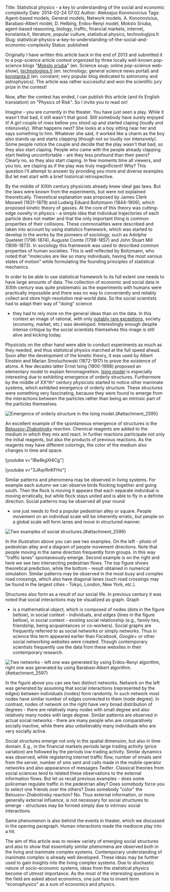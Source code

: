 Title: Statistical physics - a key to understanding of the social and economic complexity
Date: 2014-02-24 07:02
Author: Aleksejus Kononovicius
Tags: Agent-based models, General models, Network models, A. Kononovicius, Barabasi-Albert model, D. Helbing, Erdos-Renyi model, Mokslo Sriuba, agent-based reasoning, biology, traffic, financial markets, internet, konstanta.lt, literature, popular culture, statistical physics, technologijos.lt
Slug: statistical-physics-a-key-to-understanding-of-the-social-and-economic-complexity
Status: published

Originally I have written
this article back in the end of 2013 and submitted it to a pop-science
article contest organized by three locally well-known pop-science blogs
"[Mokslo sriuba](http://www.mokslosriuba.lt)" (en. Science soup; online
pop-science web-show), [technologijos.lt](http://www.technologijos.lt/)
(en. technology; general science news portal) and
[konstanta.lt](http://www.konstanta.lt) (en. constant; very popular blog
dedicated to astronomy and astrophysics). The article was rather
successful and won the scientific jury prize in the contest!

Now, after the contest has ended, I can publish this article (and its
English translation) on "Physics of Risk". So I invite you to read
on!<!--more-->

Imagine - you are currently in the theater. You have just seen a play.
While it wasn't that bad, it still wasn't that good. Still somebody have
surely enjoyed it! A girl couple of rows bellow you stood up and started
claping (loudly and intensively). What happens next? She looks at a boy
sitting near her and says something to him. Whatever she said, it worked
like a charm as the boy also stands up and starts clapping (though not
so loudly nor intensively). Some people notice the couple and decide
that the play wasn't that bad, so they also start claping. People who
came with the people already clapping start feeling uncomfortable - are
they less profound than their peers? Clearly no, so they also start
claping. In few moments time all viewers, and you too, are claping as if
the play was truly magnificient! Why? This question I'll attempt to
answer by providing you more and diverse examples. But let met start
with a brief historical retrospective.

By the middle of XIXth century physicists already knew ideal gas laws.
But the laws were known from the experiments, but were not explained
theoretically. Theoretical explanation was proposed by James Clerk
Maxwell (1831-1879) and Ludwig Eduard Boltzmann (1844-1906), which
proposed kinetic theory of gasses. At the core of this theory was
cutting-edge novelty in physics - a simple idea that individual
trajectories of each particle does not matter and that the only
important thing is common properties of their collisions. These
commonalities were described and taken into account by using statistics
framework, which was started to develop in the works by the pioneers of
sociology, such as Adolphe Quetelet (1796-1874), Auguste Comte
(1798-1857) and John Stuart Mill (1806-1873). In sociology this
framework was used to described common properties of human societies.
This is well reflected by Boltzmann, who noted that "molecules are like
so many individuals, having the most various states of motion" while
formulating the founding principles of statistical mechanics.

In order to be able to use statistical framework to its full extent one
needs to have large amounts of data. The collection of economic and
social data in XIXth century was quite problematic as the experiments
with humans were practically impossible and there was no way to
conveniently and reliably collect and store high-resolution real-world
data. So the social scientists had to adapt their way of "doing" science
- they had to rely more on the general ideas than on the data. In this
context an image of rational, with only [notably rare
exceptions](http://crookedtimber.org/2011/03/30/with-notably-rare-exceptions/),
society (economy, market, etc.) was developed. Interestingly enough
despite intense critique by the social scientists themselves this image
is still alive and kicking today.

Physicists on the other hand were able to conduct experiments as much as
they needed, and thus statistical physics marched at the full speed
ahead. Soon after the development of the kinetic theory, it was used by
Albert Einstein and Marian Smoluchowski (1872-1917) to prove the
existence of atoms. A few decades latter Ernst Ising (1900-1998)
proposed an elementary model to explain ferromagnetism. [Ising
model](/ising-model) is especially
interesting due to exhibiting emergence of orderly structures.
Furthermore by the middle of XX^th^ century physicists started to notice
other inanimate systems, which exhibited emergence of orderly structure.
These structures were something very fascinating, because they were
found to emerge from the interactions between the particles rather than
being an intrinsic part of the particles themselves.

![Emergence of orderly structure in the Ising
model.](/uploads/2014/02/izingo-imagnetejimas.jpg "
Emergence of orderly structure in the Ising model. On the left we show
initial disorder, while on the write we see how the same spin domains
(structures) are forming. Here distinct colors represent particles with
magnetic spins pointing up or down. Illustration obtained by using
applet available on
[Physics of Risk](/ising-model)."){#attachment_2595} 

An excellent example of the spontaneous emergence of structures is the
[Belousov-Zhabotinsky](/belousov-zhabotinsky-reaction)
reaction. Chemical reagents are added to the medium in which they mix
and react. In further reactions participate not only the initial
reagents, but also the products of previous reactions. As the reagents
may have different colorings, the color of the medium also changes in
time and space.

[youtube v="IBa4kgXI4Cg"]

[youtube v="3JAqrRnKFHo"]

Similar patterns and phenomena may be observed in living systems. For
example each autumn we can observe birds flocking together and going
south. Then the flock is moving it appears that each separate individual
is moving erratically, but while flock stays united and is able to fly
in a definite direction. Social patterns may be observed all year round
- one just needs to find a popular pedestrian alley or square. People
movement on an individual scale will be inherently erratic, but people
on a global scale will form lanes and move in structured manner.

![Two
examples of social
structures.](/uploads/2014/02/strukturu-formavimasis-society.jpg "
Two examples of emerging social structures: pedestrian alley and
intersecting pedestrian flows. Both illustrations taken from prof. dr.
[D. Helbing](http://www.soms.ethz.ch/people/dhelbing) talk 'Pedestrians,
Crowds, Disasters, and the Role of Self-Organization.'"){#attachment_2596} 

In the illustration above you can see two examples. On the left - photo
of pedestrian alley and a diagram of people movement directions. Note
that people moving in the same direction frequently form groups. In this
way "traffic lanes" spontaneously emerge. Second example is on the right
and here we see two intersecting pedestrian flows. The top figure shows
theoretical prediction, while the bottom - result obtained in numerical
simulation. Similar patterns may be observed in the most busy and
complex road crossings, which also have diagonal lanes (such road
crossings may be found in the largest cities - Tokyo, London, New York,
etc.).

Structures also form as a result of our social life. In previous century
it was noted that social interactions may be visualized as graph. Graph
- is a mathematical object, which is composed of nodes (dots in the
figure bellow), in social context - individuals, and edges (lines in the
figure bellow), in social context - existing social relationship (e.g.,
family ties, friendship, being acquaintances or co-workers). Social
graphs are frequently referred to as social networks or simply networks.
Thus in science this term appeared earlier than *Facebook*, *Google+* or
other social networking websites were created. Though contemporary
scientists frequently use the data from these websites in their
contemporary research.

![Two
networks - left one was generated by using Erdos-Renyi algorithm, right
one was generated by using Barabasi-Albert
algorithm.](/uploads/2014/02/socialinis-tinklas.jpg "
Two networks - left one was generated by using Erdos-Renyi algorithm,
right one was generated by using Barabasi-Albert algorithm. Illustration
was obtained by using applets from other articles on Physics of Risk."){#attachment_2597} 

In the figure above you can see two distinct networks. Network on the
left was generated by assuming that social interactions (represented by
the edges) between individuals (nodes) form randomly. In such network
most nodes have similar number of edges connected to them (node degree).
In contrast, nodes of network on the right have very broad distribution
of degrees - there are relatively many nodes with small degree and also
relatively many nodes with large degree. Similar patterns are observed
in actual social networks - there are many people who are comparatively
socially inactive, while there also unbelievably many individuals who
are very socially active.

Social structures emerge not only in the spatial dimension, but also in
time domain. E.g., in the financial markets periods large trading
activity (price variation) are followed by the periods low trading
activity. Similar dynamics was observed, while registering internet
traffic flow, number of emails sent from the server, number of sms sent
and calls made in the mobile operator networks and also appearance of
messages *Twitter*. Classical theories from social sciences tend to
related these observations to the external information flows. But let us
recall previous examples - does some policeman regulate traffic in the
pedestrian alley? Does somebody force you to select one friends over the
others? Does somebody "color" the Belousov-Zhabotinsky reaction? No.
Thus external information, or more generally external influence, is not
necessary for social structures to emerge - structures may be formed
simply due to intrinsic social interactions.

Same phenomenon is also behind the events in theater, which we discussed
in the opening paragraph. Human interactions made the mediocre play into
a hit.

The aim of this article was to review variety of emerging social
structures and also to show that essentially similar phenomena are
observed both in the living and inanimate complex systems. Contemporary
understanding of inanimate complex is already well developed. These
ideas may be further used to gain insights into the living complex
systems. Due to stochastic nature of socio-economic systems, ideas from
the statistical physics become of utmost importance. As the most of the
interesting questions in the field are asked about economics, one just
has to invent term "econophysics" as a sum of economics and physics.
